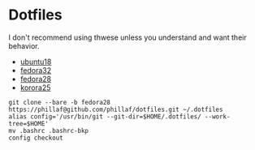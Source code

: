 # Dotfiles

I don't recommend using thwese unless you understand and want their behavior.

- [ubuntu18](https://github.com/phillaf/dotfiles/tree/ubuntu18)  
- [fedora32](https://github.com/phillaf/dotfiles/tree/fedora32)
- [fedora28](https://github.com/phillaf/dotfiles/tree/fedora28)  
- [korora25](https://github.com/phillaf/dotfiles/tree/korora25)

```
git clone --bare -b fedora28 https://phillaf@github.com/phillaf/dotfiles.git ~/.dotfiles
alias config='/usr/bin/git --git-dir=$HOME/.dotfiles/ --work-tree=$HOME'
mv .bashrc .bashrc-bkp
config checkout
```
